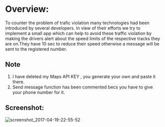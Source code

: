 # Overview:
To counter the problem of trafic violation many technologies had
been introduced by several developers.
In view of their efforts we try to implement a small app which can help to avoid these traffic violation
by making the drivers alert about the speed limits of the respective tracks they are on.They have 10 sec to reduce their speed otherwise a message will be sent to the registered number. 

## Note
1. I have deleted my Maps API KEY , you generate your own and paste it there.
2. Send message function has been commented becs you have to give your phone number for it. 

## Screenshot:
![screenshot_2017-04-19-22-55-52](https://user-images.githubusercontent.com/30776930/42115660-73327180-7c11-11e8-9c22-ec5a295f6560.png)
